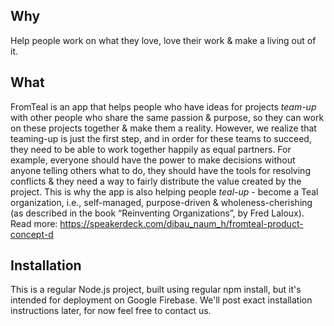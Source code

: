 ## Why
Help people work on what they love, love their work & make a living out of it.

## What
FromTeal is an app that helps people who have ideas for projects *team-up* with other people who share the same passion & purpose, so they can work on these projects together & make them a reality. 
However, we realize that teaming-up is just the first step, and in order for these teams to succeed, they need to be able to work together happily as equal partners. For example, everyone should have the power to make decisions without anyone telling others what to do, they should have the tools for resolving conflicts & they need a way to fairly distribute the value created by the project. This is why the app is also helping people *teal-up* - become a Teal organization, i.e., self-managed, purpose-driven & wholeness-cherishing (as described in the book “Reinventing Organizations”, by Fred Laloux).
Read more:
https://speakerdeck.com/dibau_naum_h/fromteal-product-concept-d

## Installation
This is a regular Node.js project, built using regular npm install, but it's intended for deployment on Google Firebase. We'll post exact installation instructions later, for now feel free to contact us.
